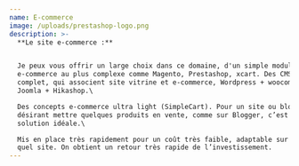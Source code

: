 ```yaml
---
name: E-commerce
image: /uploads/prestashop-logo.png
description: >-
  **Le site e­-commerce :**


  Je peux vous offrir un large choix dans ce domaine, d'un simple module
  e-commerce au plus complexe comme Magento, Prestashop, xcart. Des CMS très
  complet, qui associent site vitrine et e-commerce, Wordpress + woocommerce, ou
  Joomla + Hikashop.\

  Des concepts e-commerce ultra light (SimpleCart). Pour un site ou blog
  désirant mettre quelques produits en vente, comme sur Blogger, c’est la
  solution idéale.\

  Mis en place très rapidement pour un coût très faible, adaptable sur n’importe
  quel site. On obtient un retour très rapide de l’investissement.
---
```


